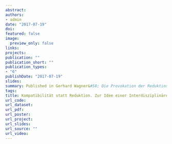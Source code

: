 ```yaml
---
abstract: 
authors:
- admin
date: "2017-07-19"
doi:
featured: false
image:
  preview_only: false
links:
projects:
publication: ""
publication_short: ""
publication_types:
- "6"
publishDate: "2017-07-19"
slides:
summary: Published in Gerhard Wagner&#58; Die Provokation der Reduktion&#58; Beiträge zur Wissenschaftstheorie der Soziologie. Wiesbaden&#58; Harrassowitz
tags:
title: Kompatibilität statt Reduktion. Zur Idee einer Interdisziplinären Anthropologie als soziologischem Selbst- und Fremdver(un)sicherungsraum
url_code:
url_dataset:
url_pdf:
url_poster:
url_project:
url_slides:
url_source: ""
url_video:
---
```

